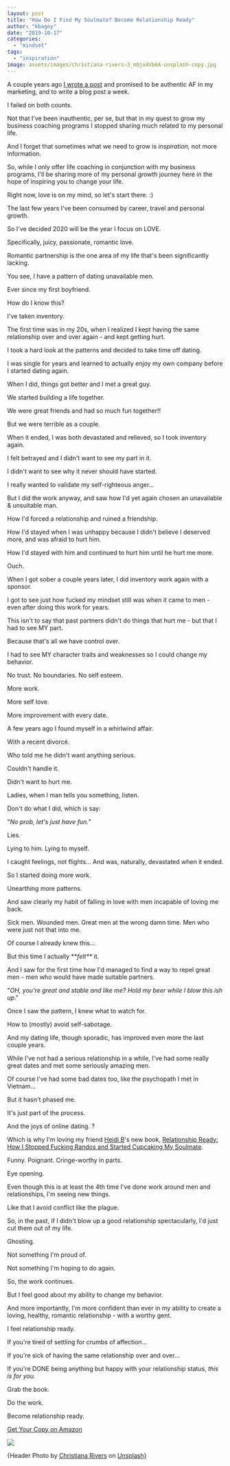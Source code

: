 ```yaml
---
layout: post
title: "How Do I Find My Soulmate? Become Relationship Ready"
author: "kbagoy"
date: "2019-10-17"
categories: 
  - "mindset"
tags: 
  - "inspiration"
image: assets/images/christiana-rivers-3_mQjo4Vb6A-unsplash-copy.jpg
---
```


A couple years ago [I wrote a post](https://katebagoy.com/online-marketing-tips/) and promised to be authentic AF in my marketing, and to write a blog post a week.

I failed on both counts.

Not that I've been inauthentic, per se, but that in my quest to grow my business coaching programs I stopped sharing much related to my personal life.

And I forget that sometimes what we need to grow is _inspiration,_ not more information.

So, while I only offer life coaching in conjunction with my business programs, I'll be sharing more of my personal growth journey here in the hope of inspiring you to change your life.

Right now, love is on my mind, so let's start there. :)

The last few years I've been consumed by career, travel and personal growth.

So I've decided 2020 will be the year I focus on LOVE.

Specifically, juicy, passionate, romantic love.

Romantic partnership is the one area of my life that's been significantly lacking.

You see, I have a pattern of dating unavailable men.

Ever since my first boyfriend.

How do I know this?

I've taken inventory.

The first time was in my 20s, when I realized I kept having the same relationship over and over again - and kept getting hurt.

I took a hard look at the patterns and decided to take time off dating.

I was single for years and learned to actually enjoy my own company before I started dating again.

When I did, things got better and I met a great guy.

We started building a life together.

We were great friends and had so much fun together!!

But we were terrible as a couple.

When it ended, I was both devastated and relieved, so I took inventory again.

I felt betrayed and I didn't want to see my part in it.

I didn't want to see why it never should have started.

I really wanted to validate my self-righteous anger...

But I did the work anyway, and saw how I'd yet again chosen an unavailable & unsuitable man.

How I'd forced a relationship and ruined a friendship.

How I'd stayed when I was unhappy because I didn't believe I deserved more, and was afraid to hurt him.

How I'd stayed with him and continued to hurt him until he hurt me more.

Ouch.

When I got sober a couple years later, I did inventory work again with a sponsor.

I got to see just how fucked my mindset still was when it came to men - even after doing this work for years.

This isn't to say that past partners didn't do things that hurt me - but that I had to see MY part.

Because that's all we have control over.

I had to see MY character traits and weaknesses so I could change my behavior.

No trust. No boundaries. No self esteem.

More work.

More self love.

More improvement with every date.

A few years ago I found myself in a whirlwind affair.

With a recent divorcé.

Who told me he didn't want anything serious.

Couldn't handle it.

Didn't want to hurt me.

Ladies, when I man tells you something, listen.

Don't do what I did, which is say:

"_No prob, let's just have fun._"

Lies.

Lying to him. Lying to myself.

I caught feelings, not flights... And was, naturally, devastated when it ended.

So I started doing more work.

Unearthing more patterns.

And saw clearly my habit of falling in love with men incapable of loving me back.

Sick men. Wounded men. Great men at the wrong damn time. Men who were just not that into me.

Of course I already knew this...

But this time I actually \*\*_felt\*\*_ it.

And I saw for the first time how I'd managed to find a way to repel great men - men who would have made suitable partners.

"_OH, you're great and stable and like me? Hold my beer while I blow this ish up_."

Once I saw the pattern, I knew what to watch for.

How to (mostly) avoid self-sabotage.

And my dating life, though sporadic, has improved even more the last couple years.

While I've not had a serious relationship in a while, I've had some really great dates and met some seriously amazing men.

Of course I've had some bad dates too, like the psychopath I met in Vietnam...

But it hasn't phased me.

It's just part of the process.

And the joys of online dating. ?

Which is why I'm loving my friend [Heidi B](https://www.heidibcoaching.com/)'s new book, [Relationship Ready: How I Stopped Fucking Randos and Started Cupcaking My Soulmate](https://amzn.to/2po36o2).

Funny. Poignant. Cringe-worthy in parts.

Eye opening.

Even though this is at least the 4th time I've done work around men and relationships, I'm seeing new things.

Like that I avoid conflict like the plague.

So, in the past, if I didn't blow up a good relationship spectacularly, I'd just cut them out of my life.

Ghosting.

Not something I'm proud of.

Not something I'm hoping to do again.

So, the work continues.

But I feel good about my ability to change my behavior.

And more importantly, I'm more confident than ever in my ability to create a loving, healthy, romantic relationship - with a worthy gent.

I feel relationship ready.

If you're tired of settling for crumbs of affection...

If you're sick of having the same relationship over and over...

If you're DONE being anything but happy with your relationship status, _this is for you._

Grab the book.

Do the work.

Become relationship ready.

[Get Your Copy on Amazon](https://amzn.to/2po36o2)

[![](images/Heidi-Busche-Relationship-Ready-300x300.jpeg)](https://amzn.to/2po36o2)

{Header Photo by [Christiana Rivers](https://unsplash.com/@christiana?utm_source=unsplash&utm_medium=referral&utm_content=creditCopyText) on [Unsplash}](https://unsplash.com/?utm_source=unsplash&utm_medium=referral&utm_content=creditCopyText)
